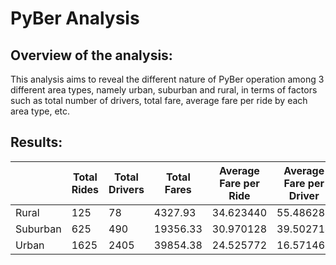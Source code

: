# PyBer Analysis
## Overview of the analysis:
This analysis aims to reveal the different nature of PyBer operation among 3 different area types, namely urban, suburban and rural, in terms of factors such as total number of drivers, total fare, average fare per ride by each area type, etc.
## Results:
|             | Total Rides	| Total Drivers	| Total Fares	| Average Fare per Ride	| Average Fare per Driver |
|-------------|-------------|---------------|-------------|-----------------------|-------------------------|
| Rural	      |         125	|         78	  |     4327.93	|           34.623440	  |        55.486282        |
| Suburban	  |         625	|         490   |   	19356.33|         	30.970128	  |        39.502714        |
|  Urban	    |        1625 |       	2405	|     39854.38|          	24.525772	  |        16.571468        |
